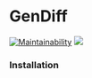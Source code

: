 # GenDiff

[![Maintainability](https://api.codeclimate.com/v1/badges/5a0e54699ed1b4149345/maintainability)](https://codeclimate.com/github/kritik94/php-project-lvl2/maintainability)
<a href="https://codeclimate.com/github/kritik94/php-project-lvl2/test_coverage"><img src="https://api.codeclimate.com/v1/badges/5a0e54699ed1b4149345/test_coverage" /></a>

### Installation


